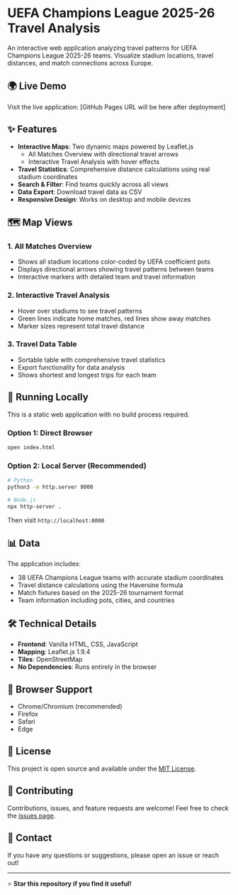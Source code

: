 # UEFA Champions League 2025-26 Travel Analysis

An interactive web application analyzing travel patterns for UEFA Champions League 2025-26 teams. Visualize stadium locations, travel distances, and match connections across Europe.

## 🌍 Live Demo

Visit the live application: [GitHub Pages URL will be here after deployment]

## ✨ Features

- **Interactive Maps**: Two dynamic maps powered by Leaflet.js
  - All Matches Overview with directional travel arrows
  - Interactive Travel Analysis with hover effects
- **Travel Statistics**: Comprehensive distance calculations using real stadium coordinates
- **Search & Filter**: Find teams quickly across all views
- **Data Export**: Download travel data as CSV
- **Responsive Design**: Works on desktop and mobile devices

## 🗺️ Map Views

### 1. All Matches Overview
- Shows all stadium locations color-coded by UEFA coefficient pots
- Displays directional arrows showing travel patterns between teams
- Interactive markers with detailed team and travel information

### 2. Interactive Travel Analysis
- Hover over stadiums to see travel patterns
- Green lines indicate home matches, red lines show away matches
- Marker sizes represent total travel distance

### 3. Travel Data Table
- Sortable table with comprehensive travel statistics
- Export functionality for data analysis
- Shows shortest and longest trips for each team

## 🚀 Running Locally

This is a static web application with no build process required.

### Option 1: Direct Browser
```bash
open index.html
```

### Option 2: Local Server (Recommended)
```bash
# Python
python3 -m http.server 8000

# Node.js
npx http-server .
```

Then visit `http://localhost:8000`

## 📊 Data

The application includes:
- 38 UEFA Champions League teams with accurate stadium coordinates
- Travel distance calculations using the Haversine formula
- Match fixtures based on the 2025-26 tournament format
- Team information including pots, cities, and countries

## 🛠️ Technical Details

- **Frontend**: Vanilla HTML, CSS, JavaScript
- **Mapping**: Leaflet.js 1.9.4
- **Tiles**: OpenStreetMap
- **No Dependencies**: Runs entirely in the browser

## 📱 Browser Support

- Chrome/Chromium (recommended)
- Firefox
- Safari
- Edge

## 📄 License

This project is open source and available under the [MIT License](LICENSE).

## 🤝 Contributing

Contributions, issues, and feature requests are welcome! Feel free to check the [issues page](../../issues).

## 📧 Contact

If you have any questions or suggestions, please open an issue or reach out!

---

⭐ **Star this repository if you find it useful!**